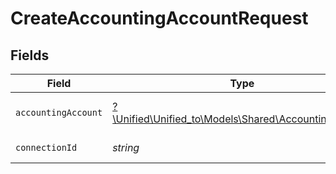 # CreateAccountingAccountRequest


## Fields

| Field                                                                                            | Type                                                                                             | Required                                                                                         | Description                                                                                      |
| ------------------------------------------------------------------------------------------------ | ------------------------------------------------------------------------------------------------ | ------------------------------------------------------------------------------------------------ | ------------------------------------------------------------------------------------------------ |
| `accountingAccount`                                                                              | [?\Unified\Unified_to\Models\Shared\AccountingAccount](../../Models/Shared/AccountingAccount.md) | :heavy_minus_sign:                                                                               | A user's bank account                                                                            |
| `connectionId`                                                                                   | *string*                                                                                         | :heavy_check_mark:                                                                               | ID of the connection                                                                             |